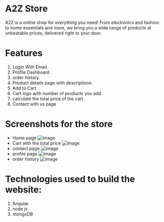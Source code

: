 # A2Z Store
A2Z is a online shop for everything you need! From electronics and fashion to home essentials and more, we bring you a wide range of products at unbeatable prices, delivered right to your door.
# Features
   1. Login With Email.
   2. Profile Dashboard
   3. order history.
   4. Product details page with descriptions.
   5. Add to Cart.
   6. Cart logo with number of products you add
   7. calculate the total price of the cart
   8. Contact with us page
  # Screenshots for the store
  - Home page
  ![image](https://github.com/user-attachments/assets/cc7724c1-5006-4a65-85df-9c2ad7a364b6)
  - Cart with the total price
  ![image](https://github.com/user-attachments/assets/e0a3b1cf-daa7-4d3f-ba5b-12e5da274557)
  - contact page
  ![image](https://github.com/user-attachments/assets/79427218-954d-4f04-867a-c7a1339330f5)
  - profile page
  ![image](https://github.com/user-attachments/assets/e1127ffd-d0ee-4f7f-ba62-ee408640e479)
  - order history
  ![image](https://github.com/user-attachments/assets/3ec005c1-3122-4178-831c-1ef7c770366c)
  # Technologies used to build the website:
   1. Angular
   2. node js
   3. mongoDB
   
